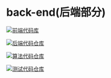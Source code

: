 # back-end(后端部分)

[![前端代码库](https://img.shields.io/badge/前端-王相杰-91d5ff)](https://github.com/Asa-kura/note)

[![后端代码仓库](https://img.shields.io/badge/后端-董安宁-1890ff)](https://github.com/UncoDong/back-end)

[![算法代码仓库](https://img.shields.io/badge/算法-张淇金-2f54eb)](https://github.com/UncoDong/Music-Attention-pytorch-onlycode)

[![测试代码仓库](https://img.shields.io/badge/测试-董安宁-061178)](https://github.com/UncoDong/TAPD-test)

